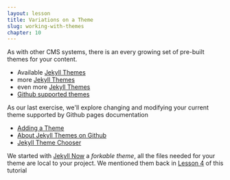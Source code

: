 ```yaml
---
layout: lesson
title: Variations on a Theme
slug: working-with-themes
chapter: 10
---
```

As with other CMS systems,  there is an every growing set of pre-built
themes for your content.
* Available [Jekyll Themes](http://jekyllthemes.org/)
* more [Jekyll Themes](https://jekyllthemes.io/)
* even more [Jekyll Themes](http://themes.jekyllrc.org/)
* [Github supported themes](https://pages.github.com/themes/)

As our last exercise,  we'll explore changing and modifying your current theme
supported by Github pages documentation
* [Adding a Theme](https://help.github.com/articles/adding-a-jekyll-theme-to-your-github-pages-site/)
* [About Jekyll Themes on Github](https://help.github.com/articles/about-jekyll-themes-on-github/)
* [Jekyll Theme Chooser](https://help.github.com/articles/adding-a-jekyll-theme-to-your-github-pages-site-with-the-jekyll-theme-chooser/)


We started with [Jekyll Now]() a *forkable theme*, all the files needed for your
theme are local to your project.  We mentioned them back in [Lesson 4](jekyll-conventions-review)
of this tutorial
